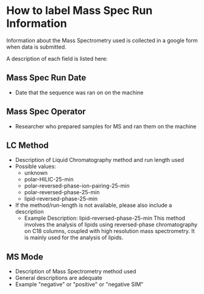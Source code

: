 # How to label Mass Spec Run Information

Information about the Mass Spectrometry used is collected in a google form when
data is submitted.

A description of each field is listed here:

## Mass Spec Run Date

- Date that the sequence was ran on on the machine

## Mass Spec Operator

- Researcher who prepared samples for MS and ran them on the machine

## LC Method

- Description of Liquid Chromatography method and run length used
- Possible values:
  - unknown
  - polar-HILIC-25-min
  - polar-reversed-phase-ion-pairing-25-min
  - polar-reversed-phase-25-min
  - lipid-reversed-phase-25-min
- If the method/run-length is not available, please also include a description
  - Example Description: lipid-reversed-phase-25-min
    This method involves the analysis of lipids using reversed-phase
    chromatography on C18 columns, coupled with high resolution mass
    spectrometry. It is mainly used for the analysis of lipids.

## MS Mode

- Description of Mass Spectrometry method used
- General descriptions are adequate
- Example  "negative" or "positive" or "negative SIM"
